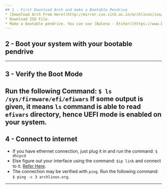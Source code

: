 ```yaml
---
## 1 - First Download Arch and make a Bootable Pendrive
* [Download Arch From Here](http://mirror.cse.iitk.ac.in/archlinux/iso/2019.04.01/).
* Download ISO File.
* Make a bootable pendrive. You can use [Balena - Etcher](https://www.balena.io/etcher/) for this purpose. It's a very handy and easy to use tool for burning Linux images.
---
```

## 2 - Boot your system with your bootable pendrive
---
## 3 - Verify the Boot Mode
Run the following Command:
`$ ls /sys/firmware/efi/efiwars`
If some output is given, it means `ls` command is able to read `efivars` directory, hence UEFI mode is enabled on your system.
---
## 4 - Connect to internet
* If you have ethernet connection, just plug it in and run the command:
`$ dhcpcd`
* Else figure out your interface using the command:
`$ip link`
and connect to it. [Refer Here](https://wiki.archlinux.org/index.php/Installation_guide#Connect_to_the_internet).
* The connection may be verified with `ping`. Run the following command:
`$ ping -c 3 archlinux.org`.
---
